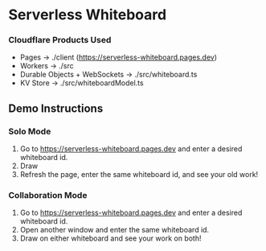 # Serverless Whiteboard

### Cloudflare Products Used
- Pages -> ./client (https://serverless-whiteboard.pages.dev)
- Workers -> ./src
- Durable Objects + WebSockets -> ./src/whiteboard.ts
- KV Store -> ./src/whiteboardModel.ts

## Demo Instructions
### Solo Mode
1) Go to https://serverless-whiteboard.pages.dev and enter a desired whiteboard id.
2) Draw
3) Refresh the page, enter the same whiteboard id, and see your old work!

### Collaboration Mode
1) Go to https://serverless-whiteboard.pages.dev and enter a desired whiteboard id.
2) Open another window and enter the same whiteboard id.
3) Draw on either whiteboard and see your work on both!

